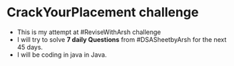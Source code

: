 # CrackYourPlacement challenge 
- This is my attempt at #ReviseWithArsh challenge
- I will try to solve **7 daily Questions** from #DSASheetbyArsh for the next 45 days. 
- I will be coding in java in Java.
